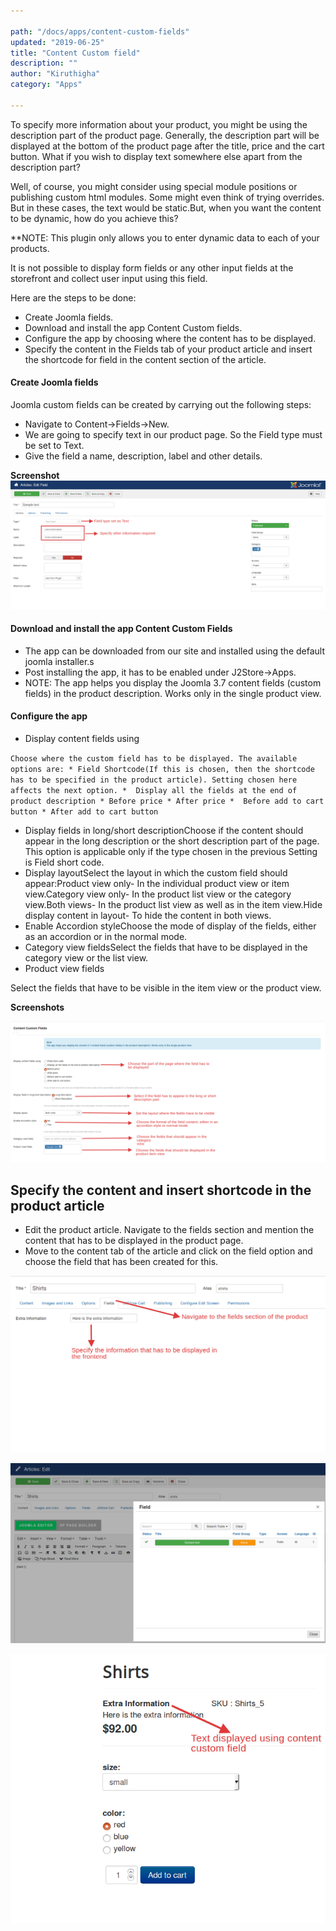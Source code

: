 ```yaml
---

path: "/docs/apps/content-custom-fields"
updated: "2019-06-25"
title: "Content Custom field"
description: ""
author: "Kiruthigha"
category: "Apps"

---
```


To specify more information about your product, you might be using the description part of the product page. Generally, the description part will be displayed at the bottom of the product page after the title, price and the cart button. What if you wish to display text somewhere else apart from the description part?

Well, of course, you might consider using special module positions or publishing custom html modules. Some might even think of trying overrides. But in these cases, the text would be static.But, when you want the content to be dynamic, how do you achieve this?

**NOTE: This plugin only allows you to enter dynamic data to each of your products.

It is not possible to display form fields or any other input fields at the storefront and collect user input using this field.


Here are the steps to be done:

* Create Joomla fields.
* Download and install the app Content Custom fields.
* Configure the app by choosing where the content has to be displayed.
* Specify the content in the Fields tab of your product article and insert the shortcode for field in the content section of the article.



#### Create Joomla fields

Joomla custom fields can be created by carrying out the following steps:

* Navigate to Content->Fields->New.
* We are going to specify text in our product page. So the Field type must be set to Text.
* Give the field a name, description, label and other details.


**Screenshot**
![cc01](https://raw.githubusercontent.com/j2store/doc-images/master/apps/content-custom-field/contentcustomfields01.png)

#### Download and install the app Content Custom Fields

- The app can be downloaded from our site and installed using the default joomla installer.s
- Post installing the app, it has to be enabled under J2Store->Apps.
- NOTE: The app helps you display the Joomla 3.7 content fields (custom fields) in the product description. Works only in the single product view.


#### Configure the app

- Display content fields using

`Choose where the custom field has to be displayed. The available options are:
    * Field Shortcode(If this is chosen, then the shortcode has to be specified in the product article). Setting chosen here affects the next option.
    *  Display all the fields at the end of product description
    * Before price
    * After price
    *  Before add to cart button
    * After add to cart button`


- Display fields in long/short descriptionChoose if the content should appear in the long description or the short description part of the page. This option is applicable only if the type chosen in the previous Setting is Field short code.
- Display layoutSelect the layout in which the custom field should appear:Product view only- In the individual product view or item view.Category view only- In the product list view or the category view.Both views- In the product list view as well as in the item view.Hide display content in layout- To hide the content in both views.
- Enable Accordion styleChoose the mode of display of the fields, either as an accordion or in the normal mode.
- Category view fieldsSelect the fields that have to be displayed in the category view or the list view.
- Product view fields


Select the fields that have to be visible in the item view or the product view.

**Screenshots**

![cc02](https://raw.githubusercontent.com/j2store/doc-images/master/apps/content-custom-field/contentcustomfields02.png)



## Specify the content and insert shortcode in the product article

- Edit the product article. Navigate to the fields section and mention the content that has to be displayed in the product page.
- Move to the content tab of the article and click on the field option and choose the field that has been created for this.

![cc03](https://raw.githubusercontent.com/j2store/doc-images/master/apps/content-custom-field/contentcustomfields03.png)

![cc04](https://raw.githubusercontent.com/j2store/doc-images/master/apps/content-custom-field/contentcustomfields04.png)


![cc05](https://raw.githubusercontent.com/j2store/doc-images/master/apps/content-custom-field/contentcustomfields05.png)


